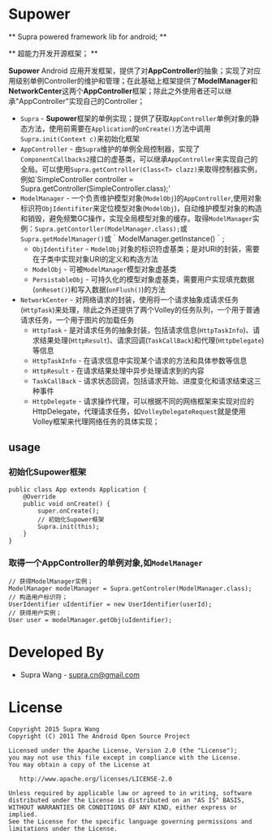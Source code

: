 # Supower
** Supra powered framework lib for android; **

** 超能力开发开源框架； **

**Supower** Android 应用开发框架，提供了对**AppController**的抽象；实现了对应用级别单例Controller的维护和管理；在此基础上框架提供了**ModelManager**和**NetworkCenter**这两个**AppController**框架；除此之外使用者还可以继承"AppController"实现自己的Controller；


* `Supra` - **Supower**框架的单例实现；提供了获取`AppController`单例对象的静态方法，使用前需要在`Application`的`onCreate()`方法中调用`Supra.init(Context c)`来初始化框架
* `AppController` - 由`Supra`维护的单例全局控制器，实现了`ComponentCallbacks2`接口的虚基类，可以继承`AppController`来实现自己的全局。可以使用`Supra.getController(Class<T> clazz)`来取得控制器实例，例如`SimpleController controller = Supra.getController(SimpleController.class);'
* `ModelManager` - 一个负责维护模型对象(`ModelObj`)的`AppController`,使用对象标识符`ObjIdentifiter`来定位模型对象(`ModelObj`)，自动维护模型对象的构造和销毁，避免频繁GC操作，实现全局模型对象的缓存。取得`ModelManager`实例：`Supra.getContorller(ModelManager.class);`或`Supra.getModelManager()`或｀ModelManager.getInstance()｀;
    * `ObjIdentifiter` - `ModelObj`对象的标识符虚基类；是对URI的封装，需要在子类中实现对象URI的定义和构造方法
    * `ModelObj`  - 可被`ModelManager`模型对象虚基类
    * `PersistableObj` - 可持久化的模型对象虚基类，需要用户实现填充数据(`onReset()`)和写入数据(`onFlush()`)的方法
* `NetworkCenter` - 对网络请求的封装，使用将一个请求抽象成请求任务(`HttpTask`)来处理，除此之外还提供了两个Volley的任务队列，一个用于普通请求任务，一个用于图片的加载任务
    * `HttpTask` - 是对请求任务的抽象封装，包括请求信息(`HttpTaskInfo`)、请求结果处理(`HttpResult`)、请求回调(`TaskCallBack`)和代理(`HttpDelegate`)等信息
    * `HttpTaskInfo` - 在请求信息中实现某个请求的方法和具体参数等信息
    * `HttpResult` - 在请求结果处理中异步处理请求到的内容
    * `TaskCallBack` - 请求状态回调，包括请求开始、进度变化和请求结束这三种事件
    * `HttpDelegate` - 请求操作代理，可以根据不同的网络框架来实现对应的HttpDelegate，代理请求任务，如`VolleyDelegateRequest`就是使用Volley框架来代理网络任务的具体实现；


## usage
### 初始化**Supower**框架
```
public class App extends Application {
    @Override
    public void onCreate() {
        super.onCreate();
        // 初始化Supower框架
        Supra.init(this);
    }
}
```

### 取得一个**AppController**的单例对象,如`ModelManager`
```
// 获得ModelManager实例；
ModelManager modelManager = Supra.getControler(ModelManager.class);
// 构造用户标识符；
UserIdentifier uIdentifier = new UserIdentifier(userId);
// 获得用户实例；
User user = modelManager.getObj(uIdentifier);
```

# Developed By
* Supra Wang - <supra.cn@gmail.com>


# License

    Copyright 2015 Supra Wang
    Copyright (C) 2011 The Android Open Source Project

    Licensed under the Apache License, Version 2.0 (the "License");
    you may not use this file except in compliance with the License.
    You may obtain a copy of the License at

       http://www.apache.org/licenses/LICENSE-2.0

    Unless required by applicable law or agreed to in writing, software
    distributed under the License is distributed on an "AS IS" BASIS,
    WITHOUT WARRANTIES OR CONDITIONS OF ANY KIND, either express or implied.
    See the License for the specific language governing permissions and
    limitations under the License.
